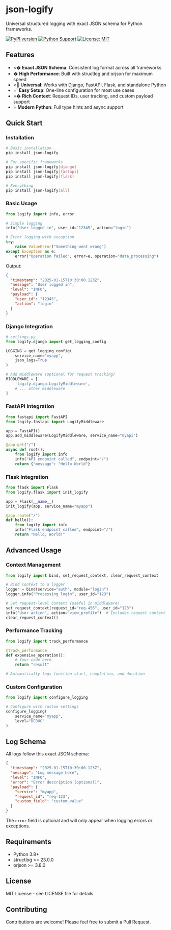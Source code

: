 # json-logify

Universal structured logging with exact JSON schema for Python frameworks.

[![PyPI version](https://badge.fury.io/py/json-logify.svg)](https://badge.fury.io/py/json-logify)
[![Python Support](https://img.shields.io/pypi/pyversions/json-logify.svg)](https://pypi.org/project/json-logify/)
[![License: MIT](https://img.shields.io/badge/License-MIT-yellow.svg)](https://opensource.org/licenses/MIT)

## Features

- <� **Exact JSON Schema**: Consistent log format across all frameworks
- � **High Performance**: Built with structlog and orjson for maximum speed
- < **Universal**: Works with Django, FastAPI, Flask, and standalone Python
- =' **Easy Setup**: One-line configuration for most use cases
- =� **Rich Context**: Request IDs, user tracking, and custom payload support
- = **Modern Python**: Full type hints and async support

## Quick Start

### Installation

```bash
# Basic installation
pip install json-logify

# For specific frameworks
pip install json-logify[django]
pip install json-logify[fastapi]
pip install json-logify[flask]

# Everything
pip install json-logify[all]
```

### Basic Usage

```python
from logify import info, error

# Simple logging
info("User logged in", user_id="12345", action="login")

# Error logging with exception
try:
    raise ValueError("Something went wrong")
except Exception as e:
    error("Operation failed", error=e, operation="data_processing")
```

Output:
```json
{
  "timestamp": "2025-01-15T10:30:00.123Z",
  "message": "User logged in",
  "level": "INFO",
  "payload": {
    "user_id": "12345",
    "action": "login"
  }
}
```

### Django Integration

```python
# settings.py
from logify.django import get_logging_config

LOGGING = get_logging_config(
    service_name="myapp",
    json_logs=True
)

# Add middleware (optional for request tracking)
MIDDLEWARE = [
    'logify.django.LogifyMiddleware',
    # ... other middleware
]
```

### FastAPI Integration

```python
from fastapi import FastAPI
from logify.fastapi import LogifyMiddleware

app = FastAPI()
app.add_middleware(LogifyMiddleware, service_name="myapi")

@app.get("/")
async def root():
    from logify import info
    info("API endpoint called", endpoint="/")
    return {"message": "Hello World"}
```

### Flask Integration

```python
from flask import Flask
from logify.flask import init_logify

app = Flask(__name__)
init_logify(app, service_name="myapp")

@app.route("/")
def hello():
    from logify import info
    info("Flask endpoint called", endpoint="/")
    return "Hello, World!"
```

## Advanced Usage

### Context Management

```python
from logify import bind, set_request_context, clear_request_context

# Bind context to a logger
logger = bind(service="auth", module="login")
logger.info("Processing login", user_id="123")

# Set request-level context (useful in middleware)
set_request_context(request_id="req-456", user_id="123")
info("User action", action="view_profile")  # Includes request context
clear_request_context()
```

### Performance Tracking

```python
from logify import track_performance

@track_performance
def expensive_operation():
    # Your code here
    return "result"

# Automatically logs function start, completion, and duration
```

### Custom Configuration

```python
from logify import configure_logging

# Configure with custom settings
configure_logging(
    service_name="myapp",
    level="DEBUG"
)
```

## Log Schema

All logs follow this exact JSON schema:

```json
{
  "timestamp": "2025-01-15T10:30:00.123Z",
  "message": "Log message here",
  "level": "INFO",
  "error": "Error description (optional)",
  "payload": {
    "service": "myapp",
    "request_id": "req-123",
    "custom_field": "custom_value"
  }
}
```

The `error` field is optional and will only appear when logging errors or exceptions.

## Requirements

- Python 3.8+
- structlog >= 23.0.0
- orjson >= 3.8.0

## License

MIT License - see LICENSE file for details.

## Contributing

Contributions are welcome! Please feel free to submit a Pull Request.
